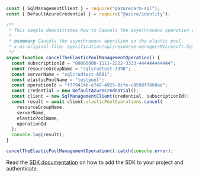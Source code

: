 ```javascript
const { SqlManagementClient } = require("@azure/arm-sql");
const { DefaultAzureCredential } = require("@azure/identity");

/**
 * This sample demonstrates how to Cancels the asynchronous operation on the elastic pool.
 *
 * @summary Cancels the asynchronous operation on the elastic pool.
 * x-ms-original-file: specification/sql/resource-manager/Microsoft.Sql/preview/2020-11-01-preview/examples/CancelElasticPoolOperation.json
 */
async function cancelTheElasticPoolManagementOperation() {
  const subscriptionId = "00000000-1111-2222-3333-444444444444";
  const resourceGroupName = "sqlcrudtest-7398";
  const serverName = "sqlcrudtest-6661";
  const elasticPoolName = "testpool";
  const operationId = "f779414b-e748-4925-8cfe-c8598f7660ae";
  const credential = new DefaultAzureCredential();
  const client = new SqlManagementClient(credential, subscriptionId);
  const result = await client.elasticPoolOperations.cancel(
    resourceGroupName,
    serverName,
    elasticPoolName,
    operationId
  );
  console.log(result);
}

cancelTheElasticPoolManagementOperation().catch(console.error);
```

Read the [SDK documentation](https://github.com/Azure/azure-sdk-for-js/blob/%40azure%2Farm-sql_9.0.1/sdk/sql/arm-sql/README.md) on how to add the SDK to your project and authenticate.
